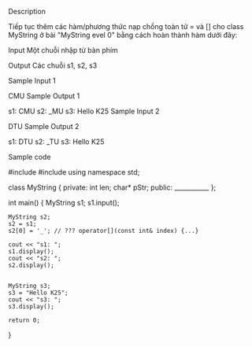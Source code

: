 Description

Tiếp tục thêm các hàm/phương thức nạp chồng toàn tử = và [] cho class MyString ở bài "MyString evel 0" bằng cách hoàn thành hàm dưới đây:

Input
Một chuỗi nhập từ bàn phím

Output
Các chuỗi s1, s2, s3

Sample Input 1

CMU
Sample Output 1

s1: CMU
s2: _MU
s3: Hello K25
Sample Input 2

DTU
Sample Output 2

s1: DTU
s2: _TU
s3: Hello K25

Sample code

#include <iostream>
#include <cstring>
using namespace std;

class MyString
{
private:
    int len;
    char* pStr;
public:
    ___________
};

int main()
{
    MyString s1;
    s1.input();

    MyString s2;
    s2 = s1;
    s2[0] = '_'; // ??? operator[](const int& index) {...}

    cout << "s1: ";
    s1.display();
    cout << "s2: ";
    s2.display();


    MyString s3;
    s3 = "Hello K25";
    cout << "s3: ";
    s3.display();

    return 0;
}

